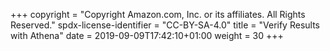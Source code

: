 +++
copyright = "Copyright Amazon.com, Inc. or its affiliates. All Rights Reserved."
spdx-license-identifier = "CC-BY-SA-4.0"
title = "Verify Results with Athena"
date = 2019-09-09T17:42:10+01:00
weight = 30
+++